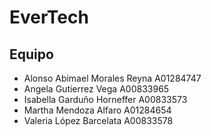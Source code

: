 # EverTech

## Equipo
- Alonso Abimael Morales Reyna A01284747  
- Angela Gutierrez Vega A00833965 
- Isabella Garduño Horneffer A00833573 
- Martha Mendoza Alfaro A01284654  
- Valeria López Barcelata A00833578